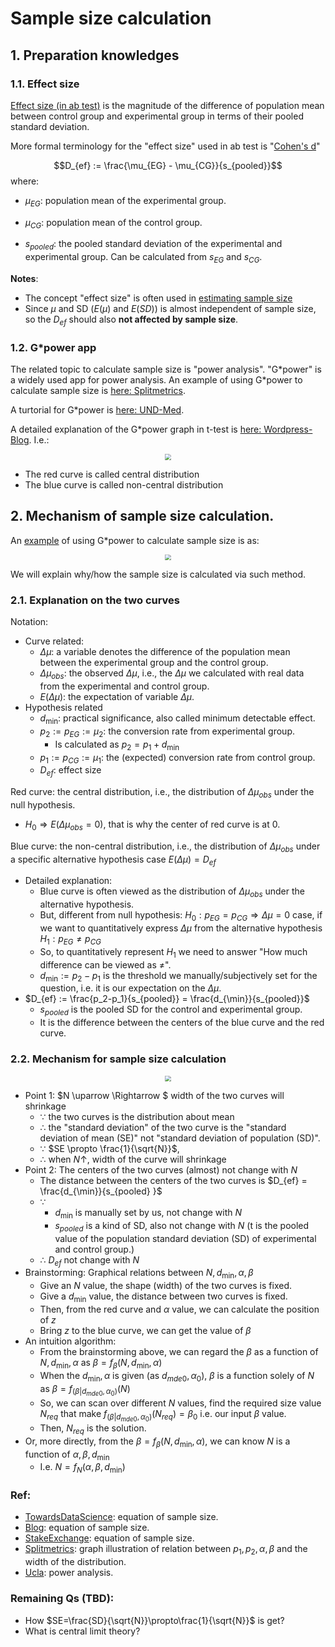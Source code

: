 # Sample size calculation

## 1. Preparation knowledges

### 1.1. Effect size

[Effect size (in ab test)](https://www.simplypsychology.org/effect-size.html) is the magnitude of the difference of population mean between control group and experimental group in terms of their pooled standard deviation.

More formal terminology for the "effect size" used in ab test is "[Cohen's d]( https://en.wikipedia.org/wiki/Effect_size#Cohen's_d)"


$$D_{ef} := \frac{\mu_{EG} - \mu_{CG}}{s_{pooled}}$$
where:
- $\mu_{EG}$: population mean of the experimental group.
- $\mu_{CG}$: population mean of the control group.

- $s_{pooled}$: the pooled standard deviation of the experimental and experimental group. Can be calculated from $s_{EG}$ and $s_{CG}$.
  <!-- - $s_{pooled} = \sqrt{\frac{(N_{EG}-1)s^2_{EG} + (N_{CG}-1)s^2_{CG}}{N_{EG}+N_{CG} - 2}}$
    - $s_{EG}$: SD of the experimental group.
    - $s_{CG}$: SD of the control group.
    - $N_{EG}$: size of the experimental group.
    - $N_{CG}$: size of the control group. -->

**Notes**:
- The concept "effect size" is often used in [estimating sample size](https://en.wikipedia.org/wiki/Sample_size_determination#Estimating_sample_sizes)
- Since $\mu$ and SD ($E(\mu)$ and $E(SD)$) is almost independent of sample size, so the $D_{ef}$ should also **not affected by sample size**.

### 1.2. G\*power app

The related topic to calculate sample size is "power analysis". "G\*power" is a widely used app for power analysis. An example of using G\*power to calculate sample size is [here: Splitmetrics](https://splitmetrics.com/blog/mobile-a-b-testing-sample-size/).

A turtorial for G\*power is [here: UND-Med](https://med.und.edu/daccota/_files/pdfs/berdc_resource_pdfs/sample_size_gpower_module.pdf).

A detailed explanation of the G\*power graph in t-test is [here: Wordpress-Blog](https://testview.wordpress.com/tag/hypothesis-test/). I.e.:

<div  align="center"><img src=https://testview.files.wordpress.com/2015/07/figure-2-review.jpg style = "zoom:60%"></div>

-	The red curve is called central distribution
- The blue curve is called non-central distribution


## 2. Mechanism of sample size calculation.

An [example](https://splitmetrics.com/blog/mobile-a-b-testing-sample-size/) of using G\*power to calculate sample size is as:

<div  align="center"><img src=https://splitmetrics.com/wp-content/uploads/2018/04/8-1-1.png style = "zoom:60%"></div>

We will explain why/how the sample size is calculated via such method.

### 2.1. Explanation on the two curves

Notation:

- Curve related:
  - $\Delta \mu$: a variable denotes the difference of the population mean between the experimental group and the control group.
  - $\Delta \mu_{obs}$: the observed $\Delta \mu$, i.e., the $\Delta \mu$ we calculated with real data from the experimental and control group.
  - $E(\Delta \mu)$: the expectation of variable $\Delta \mu$.
- Hypothesis related
  - $d_{\min}$: practical significance, also called minimum detectable effect.
  - $p_2:=p_{EG}:=\mu_2$: the conversion rate from experimental group.
    - Is calculated as $p_2 = p_1 + d_{\min}$
  - $p_1:=p_{CG}:=\mu_1$: the (expected) conversion rate from control group.
  - $D_{ef}$: effect size

Red curve: the central distribution, i.e.,  the distribution of $\Delta \mu_{obs}$ under the null hypothesis. 
- $H_0 \Rightarrow E(\Delta\mu_{obs} = 0)$, that is why the center of red curve is at 0.

Blue curve: the non-central distribution, i.e.,  the distribution of $\Delta \mu_{obs}$ under a specific alternative hypothesis case $E(\Delta \mu) = D_{ef}$

- Detailed explanation:
  - Blue curve is often viewed as the distribution of $\Delta \mu_{obs}$ under the alternative hypothesis. 
  - But, different from null hypothesis: $H_0: p_{EG} = p_{CG} \Rightarrow \Delta \mu = 0$ case, if we want to quantitatively express $\Delta \mu$ from the alternative hypothesis $H_1: p_{EG} \not = p_{CG}$
  - So, to quantitatively represent $H_1$ we need to answer "How much difference can be viewed as $\not =$". 
  - $d_{\min} := p_2-p_1$ is the threshold we manually/subjectively set for the question, i.e. it is our expectation on the $\Delta \mu$.
- $D_{ef} := \frac{p_2-p_1}{s_{pooled}} = \frac{d_{\min}}{s_{pooled}}$
  - $s_{pooled}$ is the pooled SD for the control and experimental group.
  - It is the difference between the centers of the blue curve and the red curve.


### 2.2. Mechanism for sample size calculation

<div  align="center"><img src=https://splitmetrics.com/wp-content/uploads/2018/04/8-1-1.png style = "zoom:60%"></div>

- Point 1: $N \uparrow \Rightarrow $ width of the two curves will shrinkage
  - $\because$ the two curves is the distribution about mean 
  - $\therefore$ the "standard deviation" of the two curve is the "standard deviation of mean (SE)" not "standard deviation of population (SD)". 
  - $\because$ $SE \propto \frac{1}{\sqrt{N}}$,
  - $\therefore$ when $N \uparrow$,  width of the curve will shrinkage 
- Point 2: The centers of the two curves (almost) not change with $N$
  - The distance between the centers of the two curves is $D_{ef} = \frac{d_{\min}}{s_{pooled} }$
  - $\because$
    - $d_{\min}$ is manually set by us, not change with $N$
    - $s_{pooled}$ is a kind of SD, also not change with $N$ (t is the pooled value of the population standard deviation (SD) of experimental and control group.)
  - $\therefore$ $D_{ef}$ not change with $N$
- Brainstorming: Graphical relations between $N, d_{\min}, \alpha, \beta$
  - Give an $N$ value, the shape (width) of the two curves is fixed.
  - Give a $d_{\min}$ value, the distance between two curves is fixed.
  - Then, from the red curve and $\alpha$ value, we can calculate the position of $z$
  - Bring $z$ to the blue curve, we can get the value of $\beta$
- An intuition algorithm:
  - From the brainstorming above, we can regard the $\beta$ as a function of $N, d_{\min}, \alpha$ as $\beta = f_{\beta}(N, d_{\min}, \alpha)$
  - When the $d_{\min}, \alpha$ is given (as $d_{mde0}, \alpha_0$), $\beta$ is a function solely of $N$ as $\beta = f_{(\beta|d_{mde0},\alpha_0)}(N)$
  - So, we can scan over different $N$ values, find the required size value $N_{req}$ that make $f_{(\beta|d_{mde0},\alpha_0)}(N_{req}) = \beta_0$ i.e. our input $\beta$ value.
  - Then, $N_{req}$ is the solution.
- Or, more directly, from the $\beta = f_{\beta}(N, d_{\min}, \alpha)$, we can know $N$ is a function of $\alpha, \beta, d_{\min}$
  - I.e. $N = f_N(\alpha, \beta, d_{\min})$



### Ref: 
- [TowardsDataScience](https://towardsdatascience.com/required-sample-size-for-a-b-testing-6f6608dd330a): equation of sample size.
- [Blog](https://jeffshow.com/caculate-abtest-required-sample-size.html): equation of sample size.
- [StakeExchange](https://stats.stackexchange.com/questions/392979/ab-test-sample-size-calculation-by-hand): equation of sample size.
- [Splitmetrics](https://splitmetrics.com/blog/mobile-a-b-testing-sample-size/): graph illustration of relation between $p_1, p_2, \alpha, \beta$ and the width of the distribution.
- [Ucla](https://stats.idre.ucla.edu/other/gpower/two-independent-proportions-power-analysis/): power analysis.

### Remaining Qs (TBD):

- How $SE=\frac{SD}{\sqrt{N}}\propto\frac{1}{\sqrt{N}}$ is get?
- What is central limit theory?